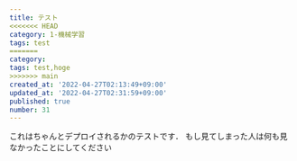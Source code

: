 ```yaml
---
title: テスト
<<<<<<< HEAD
category: 1-機械学習
tags: test
=======
category: 
tags: test,hoge
>>>>>>> main
created_at: '2022-04-27T02:13:49+09:00'
updated_at: '2022-04-27T02:31:59+09:00'
published: true
number: 31
---
```


これはちゃんとデプロイされるかのテストです．
もし見てしまった人は何も見なかったことにしてください
